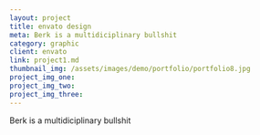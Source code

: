 ```yaml
---
layout: project
title: envato design
meta: Berk is a multidiciplinary bullshit
category: graphic
client: envato
link: project1.md
thumbnail_img: /assets/images/demo/portfolio/portfolio8.jpg
project_img_one:
project_img_two:
project_img_three:
---
```


Berk is a multidiciplinary bullshit
